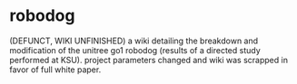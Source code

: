 # robodog
(DEFUNCT, WIKI UNFINISHED)
a wiki detailing the breakdown and modification of the unitree go1 robodog (results of a directed study performed at KSU). project parameters changed and wiki was scrapped in favor of full white paper. 
